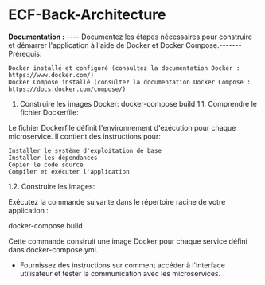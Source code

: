 # ECF-Back-Architecture
**Documentation :**
   ---- Documentez les étapes nécessaires pour construire et démarrer l'application à l'aide de Docker et Docker Compose.-------
        Prérequis:

    Docker installé et configuré (consultez la documentation Docker : https://www.docker.com/)
    Docker Compose installé (consultez la documentation Docker Compose : https://docs.docker.com/compose/)

1. Construire les images Docker:
    docker-compose build
1.1. Comprendre le fichier Dockerfile:

Le fichier Dockerfile définit l'environnement d'exécution pour chaque microservice. Il contient des instructions pour:

    Installer le système d'exploitation de base
    Installer les dépendances
    Copier le code source
    Compiler et exécuter l'application

1.2. Construire les images:

Exécutez la commande suivante dans le répertoire racine de votre application :

docker-compose build

Cette commande construit une image Docker pour chaque service défini dans docker-compose.yml.

   - Fournissez des instructions sur comment accéder à l'interface utilisateur et tester la communication avec les microservices.